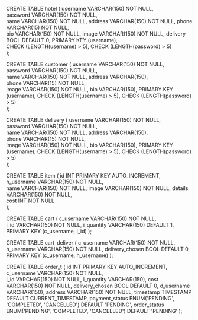 <!-- CREATE TABLE user
(
  username            VARCHAR(150) NOT NULL,                
  password            VARCHAR(150) NOT NULL,                
  name                VARCHAR(150) NOT NULL,                
  PRIMARY KEY         (username)                             
); -->

CREATE TABLE hotel
(
  username            VARCHAR(150) NOT NULL,                
  password            VARCHAR(150) NOT NULL,                
  name                VARCHAR(150) NOT NULL,
  address            VARCHAR(150) NOT NULL,
  phone            VARCHAR(15) NOT NULL,    
  bio                 VARCHAR(150) NOT NULL,
  image               VARCHAR(150) NOT NULL,
  delivery            BOOL DEFAULT 0,
  PRIMARY KEY         (username),   
  CHECK (LENGTH(username) > 5),
  CHECK (LENGTH(password) > 5)   
);

<!-- DELIMITER $$
CREATE TRIGGER trig_username_check BEFORE INSERT ON hotel
FOR EACH ROW 
BEGIN 
IF (NEW.username REGEXP '[A-Za-z0-9]+' ) = 0 THEN 
  SIGNAL SQLSTATE '12345'
     SET MESSAGE_TEXT = 'Wroooong!!!';
END IF; 
END$$
DELIMITER ; -->

CREATE TABLE customer
(
  username            VARCHAR(150) NOT NULL,                
  password            VARCHAR(150) NOT NULL,                
  name                VARCHAR(150) NOT NULL,
  address            VARCHAR(150),    
  phone            VARCHAR(15) NOT NULL,  
  image               VARCHAR(150) NOT NULL,
  bio                 VARCHAR(150),
  PRIMARY KEY         (username),
    CHECK (LENGTH(username) > 5),
  CHECK (LENGTH(password) > 5)                           
);

CREATE TABLE delivery
(
  username            VARCHAR(150) NOT NULL,                
  password            VARCHAR(150) NOT NULL,                
  name                VARCHAR(150) NOT NULL,
  address            VARCHAR(150),    
  phone            VARCHAR(15) NOT NULL,  
  image               VARCHAR(150) NOT NULL,
  bio                 VARCHAR(150),
  PRIMARY KEY         (username),
    CHECK (LENGTH(username) > 5),
  CHECK (LENGTH(password) > 5)             
);

CREATE TABLE item
(
  id                    INT PRIMARY KEY AUTO_INCREMENT,                
  h_username            VARCHAR(150) NOT NULL,                
  name                  VARCHAR(150) NOT NULL,
  image                 VARCHAR(150) NOT NULL,
  details               VARCHAR(150) NOT NULL,    
  cost                  INT NOT NULL                
);

CREATE TABLE cart
(
  c_username               VARCHAR(150) NOT NULL,                
  i_id                     VARCHAR(150) NOT NULL,
  i_quantity               VARCHAR(150) DEFAULT 1,
  PRIMARY KEY         (c_username, i_id)
);

CREATE TABLE cart_deliver
(
  c_username               VARCHAR(150) NOT NULL,                
  h_username                    VARCHAR(150) NOT NULL,
  delivery_chosen          BOOL DEFAULT 0,
  PRIMARY KEY         (c_username, h_username)
);

<!-- CREATE TABLE deliver
(
  id                         INT PRIMARY KEY AUTO_INCREMENT,
  o_id                         INT                
  c_username                 VARCHAR(150) NOT NULL,                
  h_username                 VARCHAR(150) NOT NULL,
); -->


CREATE TABLE order_t
(
  id                         INT PRIMARY KEY AUTO_INCREMENT,                
  c_username                 VARCHAR(150) NOT NULL,                
  i_id                       VARCHAR(150) NOT NULL,
  i_quantity                 VARCHAR(150),
  cost                       VARCHAR(150) NOT NULL,
  delivery_chosen            BOOL DEFAULT 0,
  d_username                 VARCHAR(150),
  address                    VARCHAR(150) NOT NULL,
  timestamp                 TIMESTAMP DEFAULT CURRENT_TIMESTAMP,
  payment_status             ENUM('PENDING', 'COMPLETED', 'CANCELLED') DEFAULT 'PENDING',
  order_status               ENUM('PENDING', 'COMPLETED', 'CANCELLED') DEFAULT 'PENDING'
);
